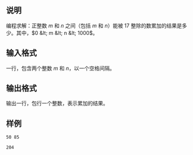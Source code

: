 <h2>说明</h2>

编程求解：正整数 $m$ 和 $n$ 之间（包括 $m$ 和 $n$）能被 $17$ 整除的数累加的结果是多少。其中，$0 &lt; m &lt; n &lt; 1000$。
<h2>输入格式</h2>

一行，包含两个整数 $m$ 和 $n$，以一个空格间隔。

<h2>输出格式</h2>

输出一行，包行一个整数，表示累加的结果。

<h2>样例</h2>
<pre><code class="language-input1">50 85</code></pre><pre><code class="language-output1">204</code></pre>

